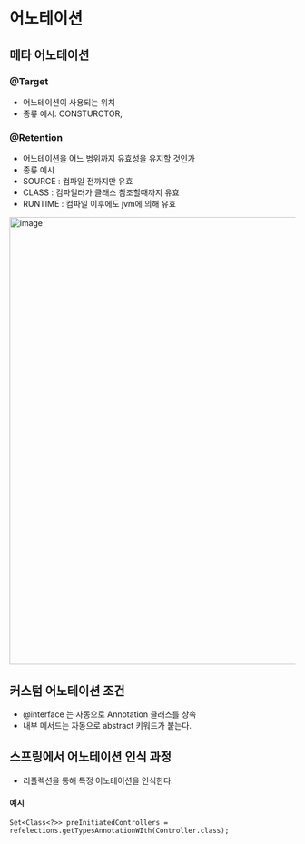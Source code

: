 # 어노테이션

## 메타 어노테이션
### @Target
 * 어노테이션이 사용되는 위치
 * 종류 예시: CONSTURCTOR,

### @Retention
 * 어노테이션을 어느 범위까지 유효성을 유지할 것인가
 *  종류 예시
   * SOURCE : 컴파일 전까지만 유효
   * CLASS : 컴파일러가 클래스 참조할때까지 유효
   * RUNTIME : 컴파일 이후에도 jvm에 의해 유효

<img width="789" alt="image" src="https://github.com/user-attachments/assets/c0603cc3-d339-49f0-a8d8-0f97e933af88">


## 커스텀 어노테이션 조건
 * @interface 는 자동으로 Annotation 클래스를 상속
 * 내부 메서드는 자동으로 abstract 키워드가 붙는다.


## 스프링에서 어노테이션 인식 과정
 * 리플렉션을 통해 특정 어노테이션을 인식한다.
#### 예시
```
Set<Class<?>> preInitiatedControllers = refelections.getTypesAnnotationWIth(Controller.class);

```
